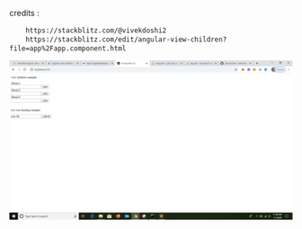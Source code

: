 credits : 

        https://stackblitz.com/@vivekdoshi2
        https://stackblitz.com/edit/angular-view-children?file=app%2Fapp.component.html


![](https://github.com/mithunkumarc/angular/blob/master/view-children/view_children.png)
